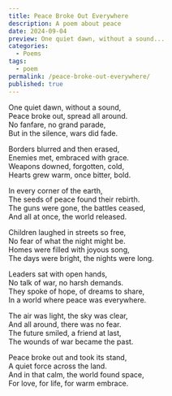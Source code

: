 ```yaml
---
title: Peace Broke Out Everywhere
description: A poem about peace
date: 2024-09-04
preview: One quiet dawn, without a sound...
categories:
  - Poems
tags:
  - poem
permalink: /peace-broke-out-everywhere/
published: true
---
```

One quiet dawn, without a sound,  
Peace broke out, spread all around.  
No fanfare, no grand parade,  
But in the silence, wars did fade.

Borders blurred and then erased,  
Enemies met, embraced with grace.  
Weapons downed, forgotten, cold,  
Hearts grew warm, once bitter, bold.

In every corner of the earth,  
The seeds of peace found their rebirth.  
The guns were gone, the battles ceased,  
And all at once, the world released.

Children laughed in streets so free,  
No fear of what the night might be.  
Homes were filled with joyous song,  
The days were bright, the nights were long.

Leaders sat with open hands,  
No talk of war, no harsh demands.  
They spoke of hope, of dreams to share,  
In a world where peace was everywhere.

The air was light, the sky was clear,  
And all around, there was no fear.  
The future smiled, a friend at last,  
The wounds of war became the past.

Peace broke out and took its stand,  
A quiet force across the land.  
And in that calm, the world found space,  
For love, for life, for warm embrace.
